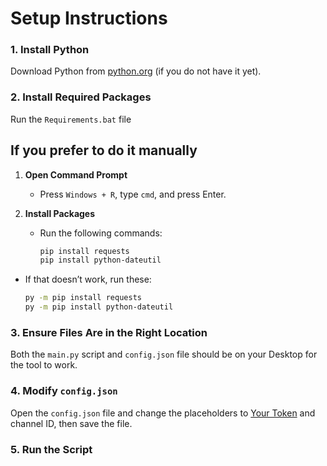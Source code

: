 # Setup Instructions

### 1. Install Python
Download Python from [python.org](https://www.python.org/downloads/) (if you do not have it yet).

### 2. Install Required Packages
Run the `Requirements.bat` file

## If you prefer to do it manually

1. **Open Command Prompt**
   - Press `Windows + R`, type `cmd`, and press Enter.

2. **Install Packages**
   - Run the following commands:
     ```bash
     pip install requests
     pip install python-dateutil
     ```

- If that doesn’t work, run these:
     ```bash
     py -m pip install requests
     py -m pip install python-dateutil
     ```

### 3. Ensure Files Are in the Right Location
Both the `main.py` script and `config.json` file should be on your Desktop for the tool to work.

### 4. Modify `config.json`
Open the `config.json` file and change the placeholders to [Your Token](https://www.androidauthority.com/get-discord-token-3149920/) and channel ID, then save the file.

### 5. Run the Script

 
